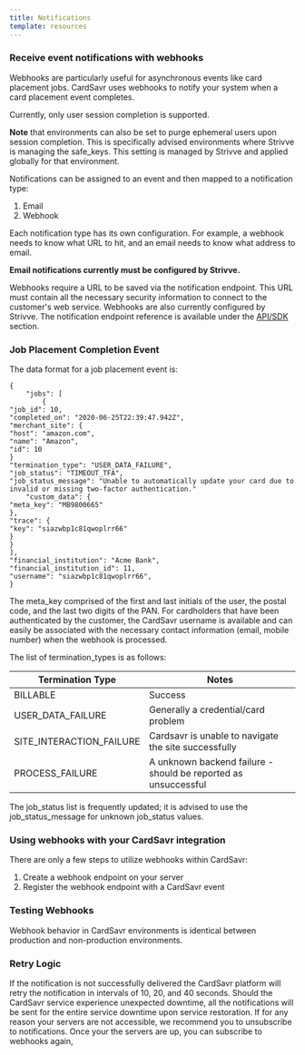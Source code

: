 ```yaml
---
title: Notifications
template: resources
---
```


### Receive event notifications with webhooks
Webhooks are particularly useful for asynchronous events like card placement jobs. CardSavr uses 
webhooks to notify your system when a card placement event completes. 

Currently, only user session completion is supported.

__Note__ that environments can also be set to purge ephemeral users upon session completion. This is 
specifically advised environments where Strivve is managing the safe_keys. This setting is 
managed by Strivve and applied globally for that environment.  

Notifications can be assigned to an event and then mapped to a notification type:
1)	Email
2)	Webhook

Each notification type has its own configuration.  For example, a webhook needs to know what 
URL to hit, and an email needs to know what address to email.

**Email notifications currently must be configured by Strivve.**

Webhooks require a URL to be saved via the notification endpoint.  This URL must contain all 
the necessary security information to connect to the customer's web service.  Webhooks are 
also currently configured by Strivve. The notification endpoint reference is available under 
the [API/SDK](/api-sdk) section.

### Job Placement Completion Event

The data format for a job placement event is:

    {
        "jobs": [
            {
    "job_id": 10,
    "completed_on": "2020-06-25T22:39:47.942Z",
    "merchant_site": {
    "host": "amazon.com",
    "name": "Amazon",
    "id": 10
    }
    "termination_type": "USER_DATA_FAILURE",
    "job_status": "TIMEOUT_TFA",
    "job_status_message": "Unable to automatically update your card due to invalid or missing two-factor authentication."
        "custom_data": {
    "meta_key": "MB9800665"
    },
    "trace": {
    "key": "siazwbp1c81qwoplrr66"
    }
    }
    ],
    "financial_institution": "Acme Bank",
    "financial_institution_id": 11,
    "username": "siazwbp1c81qwoplrr66",
    }

The meta_key comprised of the first and last initials of the user, the postal code, and the last 
two digits of the PAN. For cardholders that have been authenticated by the customer, the CardSavr 
username is available and can easily be associated with the necessary contact information 
(email, mobile number) when the webhook is processed.

The list of termination_types is as follows:

Termination Type | Notes
|-----------|--------
BILLABLE | Success
USER\_DATA\_FAILURE | Generally a credential/card problem
SITE\_INTERACTION\_FAILURE | Cardsavr is unable to navigate the site successfully
PROCESS\_FAILURE | A unknown backend failure - should be reported as unsuccessful

The job_status list is frequently updated; it is advised to use the job_status_message for 
unknown job_status values.

### Using webhooks with your CardSavr integration
 
There are only a few steps to utilize webhooks within CardSavr:

1. Create a webhook endpoint on your server
2. Register the webhook endpoint with a CardSavr event

### Testing Webhooks

Webhook behavior in CardSavr environments is identical between production and non-production 
environments.

### Retry Logic

If the notification is not successfully delivered the CardSavr platform will retry the 
notification in intervals of 10, 20, and 40 seconds. Should the CardSavr service experience 
unexpected downtime, all the notifications will be sent for the entire service downtime upon 
service restoration. If for any reason your servers are not accessible, we recommend you to 
unsubscribe to notifications. Once your the servers are up, you can subscribe to webhooks again,
